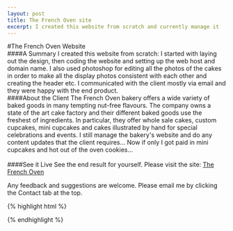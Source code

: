 ```yaml
---
layout: post
title: The French Oven site
excerpt: I created this website from scratch and currently manage it
---
```

#The French Oven Website
<br/>
####A Summary
I created this website from scratch: I started with laying out the design, then coding the website and setting up the web host and domain name. 
I also used photoshop for editing all the photos of the cakes in order to make all the display photos consistent with 
each other and creating the header etc. 
I communicated with the client mostly via email and they were happy with the end product. 
<br/>
####About the Client
The French Oven bakery offers a wide variety of baked goods in many tempting nut-free flavours. The company owns a state of the art cake factory and their different baked goods use the freshest of ingredients. In particular, they offer whole sale cakes, custom cupcakes, mini cupcakes and cakes illustrated by hand for special celebrations and events. 
I still manage the bakery's website and do any content updates that the client requires... Now if only I got paid in mini cupcakes and hot out of the oven cookies...  
<br/>
####See it Live
See the end result for yourself. Please visit the site:
<a href="http://www.thefrenchoven.on.ca/index.html">The French Oven</a>

Any feedback and suggestions are welcome. Please email me by clicking the Contact tab at the top. 

{% highlight html %}

<script src="http://www.google.com/jsapi?key=your_api_key" type="text/javascript"></script>
<script language="Javascript" type="text/javascript">
  
  google.load("search", "1");
  
  function OnLoad() {
    // Create a search control
    var searchControl = new google.search.SearchControl();
    
    // Add in a WebSearch
    var webSearch = new google.search.WebSearch();
    
    // Restrict our search to pages from this site
    webSearch.setSiteRestriction('your site url');
    
    // Add the searcher to the SearchControl
    searchControl.addSearcher(webSearch);
    
    // tell the searcher to draw itself and tell it where to attach
    searchControl.draw(document.getElementById("search"));
  }
  google.setOnLoadCallback(OnLoad);
  
</script>

{% endhighlight %}

